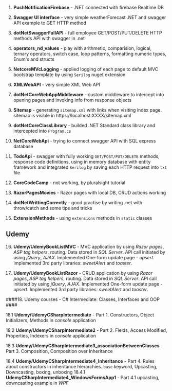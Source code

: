 
1. **PushNotificationFirebase** - .NET connected with firebase Realtime DB


2. **Swagger UI interface** - very simple weatherForecast .NET and swagger API example to GET HTTP method


3. **dotNetSwaggerFullAPI** - full employee GET/POST/PUT/DELETE HTTP methods API with swagger in .net


4. **operators_nd_values** - play with arithmetic, comparision, logical, ternary operators, switch case, loop patterns, formatting numeric types, Enum's and structs


5. **NetcoreMVcLogging** - applied logging of each page to default MVC bootstrap template by using `Serilog`  nuget extension


6. **XMLWebAPI** - very simple XML Web API


7. **dotNetCoreWebAppMiddleware** - custom middleware to intercept into opening pages and invoking info from response objects


8. **Sitemap** - generating `sitemap.xml` with links when visiting index page. sitemap is visible in https://localhost:XXXX/sitemap.xml


9. **dotNetCoreClassLibrary** - builded .NET Standard class library and intercepted into `Program.cs`


10. **NetCoreWebApi** - trying to connect swagger API with SQL express database


11. **TodoApi** - swagger with fully working `GET/POST/PUT/DELETE` methods, response code definitions, using in memory database with entity framework and integrated `Serilog` by saving each HTTP request into `txt` file

12. **CoreCodeCamp** - not working, by pluralsight tutorial

13. **RazorPagesMovies** - Razor pages with local DB, CRUD actions working

14. **dotNetWrittingCorrectly** - good practise by writing .net with throw/catch and some tips and tricks

15. **ExtensionMethods** - using `extensions` methods in `static` classes


## Udemy ##


16. **Udemy/UdemyBookListMVC** - MVC application by using _Razor pages_, _ASP tag helpers_, routing. Data stored in _SQL Server_. API call initiated by using _jQuery_, _AJAX_. Implemented One-form update page - _upsert_. Implemented 3rd party libraries: _sweetAlert_ and _toaster_.

17. **Udemy/UdemyBookListRazor** - CRUD application by using _Razor pages_, _ASP tag helpers_, routing. Data stored in _SQL Server_. API call initiated by using _jQuery_, _AJAX_. Implemented One-form update page - _upsert_. Implemented 3rd party libraries: _sweetAlert_ and _toaster_.




####18. Udemy courses - C# Intermediate: Classes, Interfaces and OOP ####

18.1 **Udemy/UdemyCSharpIntermediate** - Part 1. Constructors, Object Initializers, Methods in _console_ application

18.2 **Udemy/UdemyCSharpIntermediate2** - Part 2. Fields, Access Modified, Properties, Indexers in _console_ application

18.3 **Udemy/UdemyCSharpIntermediate3_associationBetweenClasses** - Part 3. Composition, Composition over Inheritance

18.4 **Udemy/UdemyCSharpIntermediate4_Inheritance** - Part 4. Rules about constructors in inheritance hierarchies. `base` keyword, Upcasting, Downcasting, boxing, unboxing
18.4.1 **UdemyCSharpIntermediate4_WindowsFormsApp1** - Part 4.1 upcasting, downcasting example in _WPF_

